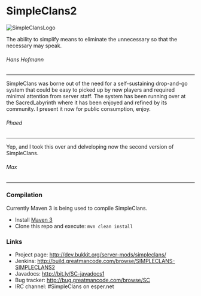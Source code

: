 # SimpleClans2

![SimpleClansLogo](http://sacredlabyrinth.net/store/sc_logo.png)


The ability to simplify means to eliminate the unnecessary so that the necessary may speak.

###### Hans Hofmann
---

SimpleClans was borne out of the need for a self-sustaining drop-and-go system that could be easy to picked up by new players and required minimal attention from server staff. The system has been running over at the SacredLabyrinth where it has been enjoyed and refined by its community. I present it now for public consumption, enjoy.
 
###### Phaed
---

Yep, and I took this over and delveloping now the second version of SimpleClans.

###### Max
---

### Compilation
Currently Maven 3 is being used to compile SimpleClans.

* Install [Maven 3](http://maven.apache.org/download.html)
* Clone this repo and execute: `mvn clean install`

### Links
* Project page: http://dev.bukkit.org/server-mods/simpleclans/
* Jenkins: http://build.greatmancode.com/browse/SIMPLECLANS-SIMPLECLANS2
* Javadocs: http://bit.ly/SC-javadocs1
* Bug tracker: http://bug.greatmancode.com/browse/SC
* IRC channel: #SimpleClans on esper.net
